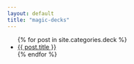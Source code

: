 ```yaml
---
layout: default
title: "magic-decks"
---
```


<ul>
  {% for post in site.categories.deck %}
    <li>
      <a href="{{ post.url }}">{{ post.title }}</a>
    </li>
  {% endfor %}
</ul>